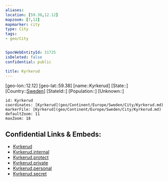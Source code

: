 ```yaml
---
aliases: 
location: [59.38,12.12]
mapzoom: [7,12] 
mapmarker: city 
type: City
tags:
- geo/City


SpocWebEntityId: 31725
isDeleted: false
confidential: public

title: Kyrkerud
---
```

[geo-lon::12.12]
[geo-lat::59.38]
[name::Kyrkerud]
[State::]
[Country::[Sweden](geo/Continent/Europe/Sweden.md)]
[StateId::]
[Population::]
[Unknown::]


```leaflet
id: Kyrkerud
coordinates: [Kyrkerud](geo/Continent/Europe/Sweden/City/Kyrkerud.md)
markerFile: [Kyrkerud](geo/Continent/Europe/Sweden/City/Kyrkerud.md)
defaultZoom: 11 
maxZoom: 18
```


## Confidential Links & Embeds: 
- [Kyrkerud](../../../../../../_public/geo/Continent/Europe/Sweden/City/Kyrkerud.md) 
- [Kyrkerud.internal](../../../../../../_internal/geo/Continent/Europe/Sweden/City/Kyrkerud.internal.md) 
- [Kyrkerud.protect](../../../../../../_protect/geo/Continent/Europe/Sweden/City/Kyrkerud.protect.md) 
- [Kyrkerud.private](../../../../../../_private/geo/Continent/Europe/Sweden/City/Kyrkerud.private.md) 
- [Kyrkerud.personal](../../../../../../_personal/geo/Continent/Europe/Sweden/City/Kyrkerud.personal.md) 
- [Kyrkerud.secret](../../../../../../_secret/geo/Continent/Europe/Sweden/City/Kyrkerud.secret.md) 
